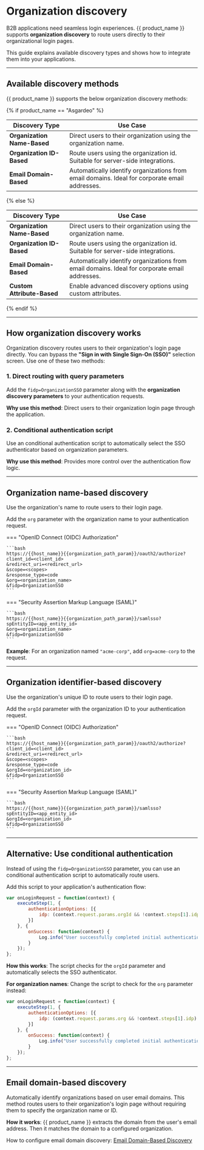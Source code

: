 # Organization discovery

B2B applications need seamless login experiences. {{ product_name }} supports **organization discovery** to route users directly to their organizational login pages.

This guide explains available discovery types and shows how to integrate them into your applications.

---

## Available discovery methods

{{ product_name }} supports the below organization discovery methods:

{% if product_name == "Asgardeo" %}

| Discovery Type                    | Use Case                                                  |
|-----------------------------------|-----------------------------------------------------------|
| **Organization Name-Based**       | Direct users to their organization using the organization name. |
| **Organization ID-Based**         | Route users using the organization id. Suitable for server-side integrations. |
| **Email Domain-Based**            | Automatically identify organizations from email domains. Ideal for corporate email addresses. |

{% else %}

| Discovery Type                    | Use Case                                                  |
|-----------------------------------|-----------------------------------------------------------|
| **Organization Name-Based**       | Direct users to their organization using the organization name. |
| **Organization ID-Based**         | Route users using the organization id. Suitable for server-side integrations. |
| **Email Domain-Based**            | Automatically identify organizations from email domains. Ideal for corporate email addresses. |
| **Custom Attribute-Based**        | Enable advanced discovery options using custom attributes. |

{% endif %}

---

## How organization discovery works

Organization discovery routes users to their organization's login page directly. You can bypass the **"Sign in with Single Sign-On (SSO)"** selection screen. Use one of these two methods:

### 1. Direct routing with query parameters

Add the `fidp=OrganizationSSO` parameter along with the **organization discovery parameters** to your authentication requests.

**Why use this method**: Direct users to their organization login page through the application.

### 2. Conditional authentication script

Use an conditional authentication script to automatically select the SSO authenticator based on organization parameters.

**Why use this method**: Provides more control over the authentication flow logic.

---

## Organization name-based discovery

Use the organization's name to route users to their login page.

Add the `org` parameter with the organization name to your authentication request.

=== "OpenID Connect (OIDC) Authorization"

    ```bash
    https://{{host_name}}{{organization_path_param}}/oauth2/authorize?
    client_id=<client_id>
    &redirect_uri=<redirect_url>
    &scope=<scopes>
    &response_type=code
    &org=<organization_name>
    &fidp=OrganizationSSO
    ```

=== "Security Assertion Markup Language (SAML)"

    ```bash
    https://{{host_name}}{{organization_path_param}}/samlsso?
    spEntityID=<app_entity_id>
    &org=<organization_name>
    &fidp=OrganizationSSO
    ```

**Example**: For an organization named `"acme-corp"`, add `org=acme-corp` to the request.

---

## Organization identifier-based discovery

Use the organization's unique ID to route users to their login page.

Add the `orgId` parameter with the organization ID to your authentication request.

=== "OpenID Connect (OIDC) Authorization"

    ```bash
    https://{{host_name}}{{organization_path_param}}/oauth2/authorize?
    client_id=<client_id>
    &redirect_uri=<redirect_url>
    &scope=<scopes>
    &response_type=code
    &orgId=<organization_id>
    &fidp=OrganizationSSO
    ```

=== "Security Assertion Markup Language (SAML)"

    ```bash
    https://{{host_name}}{{organization_path_param}}/samlsso?
    spEntityID=<app_entity_id>
    &orgId=<organization_id>
    &fidp=OrganizationSSO
    ```
---

## Alternative: Use conditional authentication

Instead of using the `fidp=OrganizationSSO` parameter, you can use an conditional authentication script to automatically route users.

Add this script to your application's authentication flow:

```javascript
var onLoginRequest = function(context) {
    executeStep(1, {
        authenticationOptions: [{
            idp: (context.request.params.orgId && !context.steps[1].idp) ? "SSO" : context.steps[1].idp
        }]
    }, {
        onSuccess: function(context) {
            Log.info("User successfully completed initial authentication with IDP: " + context.steps[1].idp);
        }
    });
};
```

**How this works**: The script checks for the `orgId` parameter and automatically selects the SSO authenticator.

**For organization names**: Change the script to check for the `org` parameter instead:

```javascript
var onLoginRequest = function(context) {
    executeStep(1, {
        authenticationOptions: [{
            idp: (context.request.params.org && !context.steps[1].idp) ? "SSO" : context.steps[1].idp
        }]
    }, {
        onSuccess: function(context) {
            Log.info("User successfully completed initial authentication with IDP: " + context.steps[1].idp);
        }
    });
};
```

---

## Email domain-based discovery

Automatically identify organizations based on user email domains. This method routes users to their organization's login page without requiring them to specify the organization name or ID.

**How it works**: {{ product_name }} extracts the domain from the user's email address. Then it matches the domain to a configured organization.

How to configure email domain discovery: [Email Domain-Based Discovery](./email-domain-based-organization-discovery.md)
